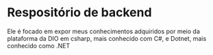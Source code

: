 # Respositório de backend 
Ele é focado em expor meus conhecimentos adquiridos por meio da plataforma da DIO em csharp, mais conhecido com C#, e Dotnet, mais conhecido como .NET

